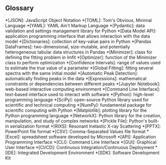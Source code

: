 ## Glossary

*[JSON]: JavaScript Object Notation
*[TOML]: Tom's Obvious, Minimal Language
*[YAML]: YAML Ain't Markup Language
*[Pydantic]: data validation and settings management library for Python
*[Data Model API]: application programming interface that allows interaction with the data model
*[Dictionaries]: collection of key-value pairs in Python
*[Pandas DataFrames]: two-dimensional, size-mutable, and potentially heterogeneous tabular data structures in Pandas
*[Minimizer]: class for defining the fitting problem in lmfit
*[Optimizer]: function of the Minimizer class to perform optimization
*[Confidence Intervals]: range of values used to estimate the true value of a parameter
*[Global Fitting]: fitting several spectra with the same initial model
*[Automatic Peak Detection]: automatically finding peaks in the data
*[Expressions]: mathematical constraints or dependencies between different peaks
*[Jupyter Notebook]: web-based interactive computing environment
*[Command Line Interface]: text-based interface used to interact with software
*[Python]: high-level programming language
*[SciPy]: open-source Python library used for scientific and technical computing
*[NumPy]: fundamental package for scientific computing with Python
*[Matplotlib]: plotting library for the Python programming language
*[NetworkX]: Python library for the creation, manipulation, and study of complex networks
*[Pickle File]: Python's built-in serialization format
*[RIXS]: Resonant Inelastic X-ray Scattering
*[PPTX]: PowerPoint file format
*[CSV]: Comma-Separated Values file format
*[Excel]: spreadsheet software developed by Microsoft
*[API]: Application Programming Interface
*[CLI]: Command Line Interface
*[GUI]: Graphical User Interface
*[CI/CD]: Continuous Integration/Continuous Deployment
*[IDE]: Integrated Development Environment
*[SDK]: Software Development Kit
